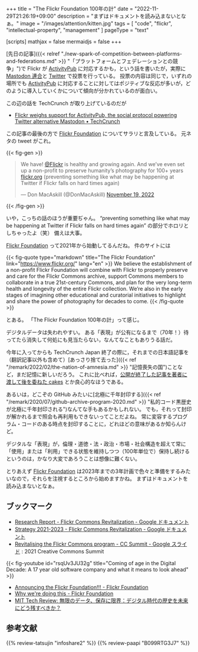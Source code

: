 +++
title = "The Flickr Foundation 100年の計"
date =  "2022-11-29T21:26:19+09:00"
description = "まずはドキュメントを読み込まないとなぁ。"
image = "/images/attention/kitten.jpg"
tags = [ "code", "flickr", "intellectual-property", "management" ]
pageType = "text"

[scripts]
  mathjax = false
  mermaidjs = false
+++

[先日の記事]({{< relref "./new-spark-of-competition-between-platforms-and-federations.md" >}} "「プラットフォームとフェデレーションとの競争」")で Flickr が [ActivityPub] に対応するかも，という話を書いたが，実際に [Mastodon 連合](https://sfba.social/@d0n/109422647995225732)と [Twitter](https://twitter.com/DonMacAskill/status/1597256480519966720) で投票を行っている。
投票の内容は同じで，いずれの場所でも [ActivityPub] に対応することに対してはポジティブな反応が多いが，どのように導入していくかについて傾向が分かれているのが面白い。

この辺の話を TechCrunch が取り上げているのだが

- [Flickr weighs support for ActivityPub, the social protocol powering Twitter alternative Mastodon • TechCrunch](https://techcrunch.com/2022/11/28/flickr-weighs-support-for-activitypub-the-social-protocol-powering-twitter-alternative-mastodon/)

この記事の最後の方で [Flickr Foundation] についてサラリと言及している。
元ネタの tweet がこれ。

{{< fig-gen >}}
<blockquote class="twitter-tweet"><p lang="en" dir="ltr">We have! <a href="https://twitter.com/Flickr?ref_src=twsrc%5Etfw">@Flickr</a> is healthy and growing again. And we’ve even set up a non-profit to preserve humanity’s photography for 100+ years <a href="https://t.co/rFYdVyR2A3">flickr.org</a> (preventing something like what may be happening at Twitter if Flickr falls on hard times again)</p>&mdash; Don MacAskill (@DonMacAskill) <a href="https://twitter.com/DonMacAskill/status/1594001639219769344?ref_src=twsrc%5Etfw">November 19, 2022</a></blockquote>
{{< /fig-gen >}}

いや，こっちの話のほうが重要ぢゃん。
“preventing something like what may be happening at Twitter if Flickr falls on hard times again” の部分でホロリとしちゃったよ（笑） 備えは大事。

[Flickr Foundation] って2021年から始動してるんだね。
件のサイトには

{{< fig-quote type="markdown" title="The Flickr Foundation" link="https://www.flickr.org/" lang="en" >}}
We believe the establishment of a non-profit Flickr Foundation will combine with Flickr to properly preserve and care for the Flickr Commons archive, support Commons members to collaborate in a true 21st-century Commons, and plan for the very long-term health and longevity of the entire Flickr collection. We’re also in the early stages of imagining other educational and curatorial initiatives to highlight and share the power of photography for decades to come.
{{< /fig-quote >}}

とある。
「The Flickr Foundation 100年の計」って感じ。

デジタルデータは失われやすい。
ある「表現」が公有になるまで（70年！）待ってたら消失して何処にも見当たらない，なんてなこともありうる話だ。

今年に入ってからも TechCrunch Japan 終了の際に，それまでの日本語記事を（翻訳記事以外も含めて）[あっさり捨て去った]({{< ref "/remark/2022/02/the-nation-of-amnesia.md" >}} "記憶喪失の国")ことなど，まだ記憶に新しいだろう。
これに比べれば，[公開が終了した記事を著者に渡して後を委ねた cakes](https://yamdas.hatenablog.com/entry/20221128/cakes_data_journalism "cakesに掲載された「ネット×ジャーナリズムの歴史とその最新潮流としてのデータジャーナリズム」をサルベージした - YAMDAS現更新履歴") とか良心的なほうである。

あるいは，どこぞの GitHub みたいに[北極に千年封印する]({{< ref "/remark/2020/07/github-archive-program-2020.md" >}} "私的コード黒歴史が北極に千年封印される")なんてな手もあるかもしれない。
でも，それって封印が解かれるまで照会も再利用もできないってことだよね。
常に変容するプログラム・コードのある時点を封印することに，どれほどの意味があるか知らんけど。

デジタルな「表現」が，倫理・道徳・法・政治・市場・社会構造を超えて常に「使用」または「利用」できる状態を維持しつつ（100年単位で）保持し続けるというのは，かなり大変であろうことは想像に難くない。

とりあえず [Flickr Foundation] は2023年までの3年計画で色々と準備をするみたいなので，それらを注視するところから始めますかね。
まずはドキュメントを読み込まないとなぁ。

## ブックマーク

- [Research Report - Flickr Commons Revitalization - Google ドキュメント](https://docs.google.com/document/d/19eHlYDCJS2F4KH-Eml8mW9aVqP5WVOaKN_-5XFW4-wc)
- [Strategy 2021-2023 - Flickr Commons Revitalization  - Google ドキュメント](https://docs.google.com/document/d/1zm6HRq6ryDP1RKNHckUsGBwsn2sZaQsP_woxo4HTAws)
- [Revitalising the Flickr Commons program - CC Summit - Google スライド](https://docs.google.com/presentation/d/1t_vousKMZrGXx3auoVVQkflibqY5En9c0bL1ihgK9bc/edit) : 2021 Creative Commons Summit

{{< fig-youtube id="rsqUv3JU32g" title="Coming of age in the Digital Decade: A 17 year old software company and what it means to look ahead" >}}

- [Announcing the Flickr Foundation!!! - Flickr Foundation](https://www.flickr.org/announcing-the-flickr-foundation/)
- [Why we're doing this - Flickr Foundation](https://www.flickr.org/why-were-doing-this/)
- [MIT Tech Review: 無限のデータ、保存に限界：デジタル時代の歴史を未来にどう残すべきか？](https://www.technologyreview.jp/s/343880/the-race-to-save-our-online-lives-from-a-digital-dark-age/)

[Flickr Foundation]: https://www.flickr.org/ "The Flickr Foundation"
[ActivityPub]: https://www.w3.org/TR/activitypub/

## 参考文献

{{% review-tatsujin "infoshare2" %}} <!-- 続・情報共有の未来 -->
{{% review-paapi "B099RTG3J7" %}} <!-- 著作権は文化を発展させるのか: 人権と文化コモンズ -->
